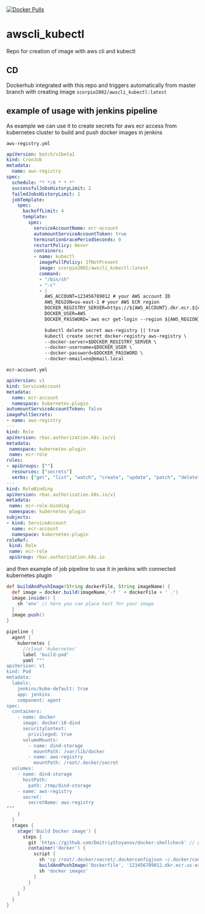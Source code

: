 [![Docker Pulls](https://img.shields.io/docker/pulls/scorpio2002/awscli_kubectl)](https://hub.docker.com/r/scorpio2002/awscli_kubectl/tags?page=1&ordering=last_updated)

# awscli_kubectl

Repo for creation of image with aws cli and kubectl

## CD

Dockerhub integrated with this repo and triggers automatically from master branch with creating image `scorpio2002/awscli_kubectl:latest`

## example of usage with jenkins pipeline

As example we can use it to create secrets for aws ecr access from kubernetes cluster to build and push docker images in jenkins

`aws-registry.yml`
```yaml
apiVersion: batch/v1beta1
kind: CronJob
metadata:
  name: aws-registry
spec:
  schedule: "* */8 * * *"
  successfulJobsHistoryLimit: 2
  failedJobsHistoryLimit: 2
  jobTemplate:
    spec:
      backoffLimit: 4
      template:
        spec:
          serviceAccountName: ecr-account
          automountServiceAccountToken: true
          terminationGracePeriodSeconds: 0
          restartPolicy: Never
          containers:
          - name: kubectl
            imagePullPolicy: IfNotPresent
            image: scorpio2002/awscli_kubectl:latest
            command:
            - "/bin/sh"
            - "-c"
            - |
              AWS_ACCOUNT=123456789012 # your AWS account ID
              AWS_REGION=us-east-1 # your AWS ECR region
              DOCKER_REGISTRY_SERVER=https://${AWS_ACCOUNT}.dkr.ecr.${AWS_REGION}.amazonaws.com
              DOCKER_USER=AWS
              DOCKER_PASSWORD=`aws ecr get-login --region ${AWS_REGION} --registry-ids ${AWS_ACCOUNT} | cut -d' ' -f6`

              kubectl delete secret aws-registry || true
              kubectl create secret docker-registry aws-registry \
              --docker-server=$DOCKER_REGISTRY_SERVER \
              --docker-username=$DOCKER_USER \
              --docker-password=$DOCKER_PASSWORD \
              --docker-email=no@email.local
```

`ecr-account.yml`
```yaml
apiVersion: v1
kind: ServiceAccount
metadata:
  name: ecr-account
  namespace: kubernetes-plugin
automountServiceAccountToken: false
imagePullSecrets:
- name: aws-registry
---
kind: Role
apiVersion: rbac.authorization.k8s.io/v1
metadata:
 namespace: kubernetes-plugin
 name: ecr-role
rules:
- apiGroups: [""]
  resources: ["secrets"]
  verbs: ["get", "list", "watch", "create", "update", "patch", "delete"]
---
kind: RoleBinding
apiVersion: rbac.authorization.k8s.io/v1
metadata:
 name: ecr-role-binding
 namespace: kubernetes-plugin
subjects:
- kind: ServiceAccount
  name: ecr-account
  namespace: kubernetes-plugin
roleRef:
 kind: Role
 name: ecr-role
 apiGroup: rbac.authorization.k8s.io
```

and then example of job pipeline to use it in jenkins with connected kubernetes plugin
```groovy
def buildAndPushImage(String dockerFile, String imageName) {
  def image = docker.build(imageName,'-f ' + dockerFile + ' .')
  image.inside() {
    sh 'env' // here you can place test for your image
  }
  image.push()
}

pipeline {
  agent {
    kubernetes {
      //cloud 'kubernetes'
      label 'build-pod'
      yaml """
apiVersion: v1
kind: Pod
metadata:
  labels:
    jenkins/kube-default: true
    app: jenkins
    component: agent
spec:
  containers:
    - name: docker
      image: docker:18-dind
      securityContext:
        privileged: true
      volumeMounts:
        - name: dind-storage
          mountPath: /var/lib/docker
        - name: aws-registry
          mountPath: /root/.docker/secret
  volumes:
    - name: dind-storage
      hostPath:
        path: /tmp/dind-storage
    - name: aws-registry
      secret:
        secretName: aws-registry
"""
    }
  }
  stages {
    stage('Build Docker image') {
      steps {
        git 'https://github.com/DmitriyStoyanov/docker-shellcheck' // git repo where needed Dockerfile for image placed
        container('docker') {
          script {
            sh 'cp /root/.docker/secret/.dockerconfigjson ~/.docker/config.json'
            buildAndPushImage('Dockerfile', '123456789012.dkr.ecr.us-east-1.amazonaws.com/shellcheck:latest')
            sh 'docker images'
          }
        }
      }
    }
  }
}
```
